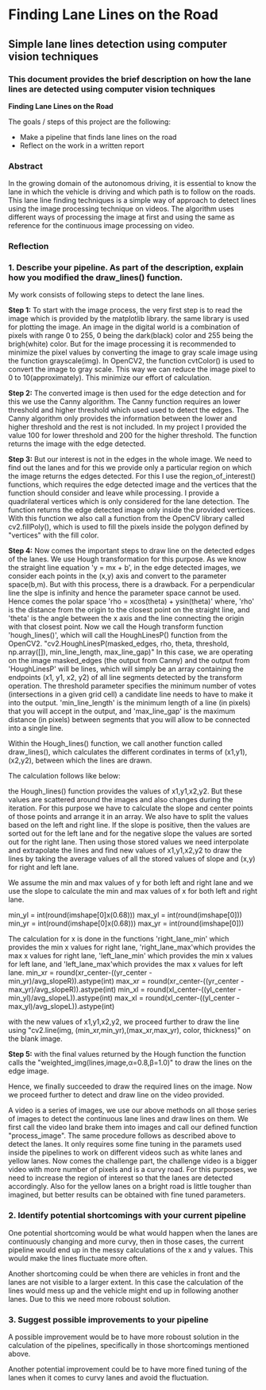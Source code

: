 # **Finding Lane Lines on the Road** 

## Simple lane lines detection using computer vision techniques

### This document provides the brief description on how the lane lines are detected using computer vision techniques

**Finding Lane Lines on the Road**

The goals / steps of this project are the following:
* Make a pipeline that finds lane lines on the road
* Reflect on the work in a written report

### Abstract
In the growing domain of the autonomous driving, it is essential to know the lane in which the vehicle is driving and which path is to follow on the roads. This lane line finding techniques is a simple way of approach to detect lines using the image processing technique on videos. The algorithm uses different ways of processing the image at first and using the same as reference for the continuous image processing on video. 


### Reflection

### 1. Describe your pipeline. As part of the description, explain how you modified the draw_lines() function.

My work consists of following steps to detect the lane lines.

**Step 1:** To start with the image process, the very first step is to read the image which is provided by the matplotlib library. the same library is used for plotting the image. An image in the digital world is a combination of pixels with range 0 to 255, 0 being the dark(black) color and 255 being the brigh(white) color. But for the image processing it is recommended to minimize the pixel values by converting the image to gray scale image using the function grayscale(img). In OpenCV2, the function cvtColor() is used to convert the image to gray scale. This way we can reduce the image pixel to 0 to 10(approximately). This minimize our effort of calculation.

**Step 2:** The converted image is then used for the edge detection and for this we use the Canny algorithm. The Canny function requires an lower threshold and higher threshold which used used to detect the edges. The Canny algorithm only provides the information between the lower and higher threshold and the rest is not included. In my project I provided the value 100 for lower threshold and 200 for the higher threshold. The function returns the image with the edge detected. 

**Step 3:** But our interest is not in the edges in the whole image. We need to find out the lanes and for this we provide only a particular region on which the image returns the edges detected. For this I use the region_of_interest() functions, which requires the edge detected image and the vertices that the function should consider and leave while processing. I provide a quadrilateral vertices which is only considered for the lane detection. The function returns the edge detected image only inside the provided vertices. With this function we also call a function from the OpenCV library called cv2.fillPoly(), which is used to fill the pixels inside the polygon defined by "vertices" with the fill color. 

**Step 4:** Now comes the important steps to draw line on the detected edges of the lanes. We use Hough transformation for this purpose.  As we know the straight line equation 'y = mx + b', in the edge detected images, we consider each points in the (x,y) axis and convert to the parameter space(b,m). But with this process, there is a drawback. For a perpendicular line the slpe is infinity and hence the parameter space cannot be used. Hence comes the polar space 'rho = xcos(theta) + ysin(theta)' where, 'rho' is the distance from the origin to the closest point on the straight line, and 'theta' is the angle between the x axis and the line connecting the origin with that closest point.
Now we call the Hough transform function 'hough_lines()', which will call the HoughLinesP() function from the OpenCV2. 
"cv2.HoughLinesP(masked_edges, rho, theta, threshold, np.array([]), min_line_length, max_line_gap)"
In this case, we are operating on the image masked_edges (the output from Canny) and the output from 'HoughLinesP' will be lines, which will simply be an array containing the endpoints (x1, y1, x2, y2) of all line segments detected by the transform operation.
The threshold parameter specifies the minimum number of votes (intersections in a given grid cell) a candidate line needs to have to make it into the output. 'min_line_length' is the minimum length of a line (in pixels) that you will accept in the output, and 'max_line_gap' is the maximum distance (in pixels) between segments that you will allow to be connected into a single line.

Within the Hough_lines() function, we call another function called draw_lines(), which calculates the different cordinates in terms of (x1,y1), (x2,y2), between which the lines are drawn. 

The calculation follows like below:

the Hough_lines() function provides the values of x1,y1,x2,y2. But these values are scattered around the images and also changes during the iteration. For this purpose we have to calculate the slope and center points of those points and arrange it in an array. We also have to split the values based on the left and right line. If the slope is positive, then the values are sorted out for the left lane and for the negative slope the values are sorted out for the right lane. 
Then using those stored values we need interpolate and extrapolate the lines and find new values of x1,y1,x2,y2 to draw the lines by taking the average values of all the stored values of slope and (x,y) for right and left lane.

We assume the min and max values of y for both left and right lane and we use the slope to calculate the min and max values of x for both left and right lane.

min_yl = int(round(imshape[0]x(0.68)))
max_yl = int(round(imshape[0]))
min_yr = int(round(imshape[0]x(0.68)))
max_yr = int(round(imshape[0]))

The calculation for x is done in the functions 'right_lane_min' which provides the min x values for right lane, 'right_lane_max'which provides the max x values for right lane, 'left_lane_min' which provides the min x values for left lane, and 'left_lane_max'which provides the max x values for left lane.
min_xr = round(xr_center-((yr_center - min_yr)/avg_slopeR)).astype(int)
max_xr = round(xr_center-((yr_center - max_yr)/avg_slopeR)).astype(int)
min_xl = round(xl_center-((yl_center - min_yl)/avg_slopeL)).astype(int)
max_xl = round(xl_center-((yl_center - max_yl)/avg_slopeL)).astype(int)

with the new values of x1,y1,x2,y2, we proceed further to draw the line using "cv2.line(img, (min_xr,min_yr),(max_xr,max_yr), color, thickness)" on the blank image. 

**Step 5:** with the final values returned by the Hough function the function calls the "weighted_img(lines,image,α=0.8,β=1.0)" to draw the lines on the edge image. 

Hence, we finally succeeded to draw the required lines on the image. Now we proceed further to detect and draw line on the video provided. 

A video is a series of images, we use our above methods on all those series of images to detect the continuous lane lines and draw lines on them. We first call the video land brake them into images and call our defined function "process_image". The same procedure follows as described above to detect the lanes. It only requires some fine tuning in the paramets used inside the pipelines to work on different videos such as white lanes and yellow lanes. 
Now comes the challenge part, the challenge video is a bigger video with more number of pixels and is a curvy road. For this purposes, we need to increase the region of interest so that the lanes are detected accordingly. Also for the yellow lanes on a bright road is little tougher than imagined, but better results can be obtained with fine tuned parameters.

### 2. Identify potential shortcomings with your current pipeline


One potential shortcoming would be what would happen when the lanes are continuously changing and more curvy, then in those cases, the current pipeline would end up in the messy calculations of the x and y values. This would make the lines fluctuate more often. 

Another shortcoming could be when there are vehicles in front and the lanes are not visible to a larger extent. In this case the calculation of the lines would mess up and the vehicle might end up in following another lanes. Due to this we need more roboust solution. 


### 3. Suggest possible improvements to your pipeline

A possible improvement would be to have more roboust solution in the calculation of the pipelines, specifically in those shortcomings mentioned above.  

Another potential improvement could be to have more fined tuning of the lanes when it comes to curvy lanes and avoid the fluctuation.
